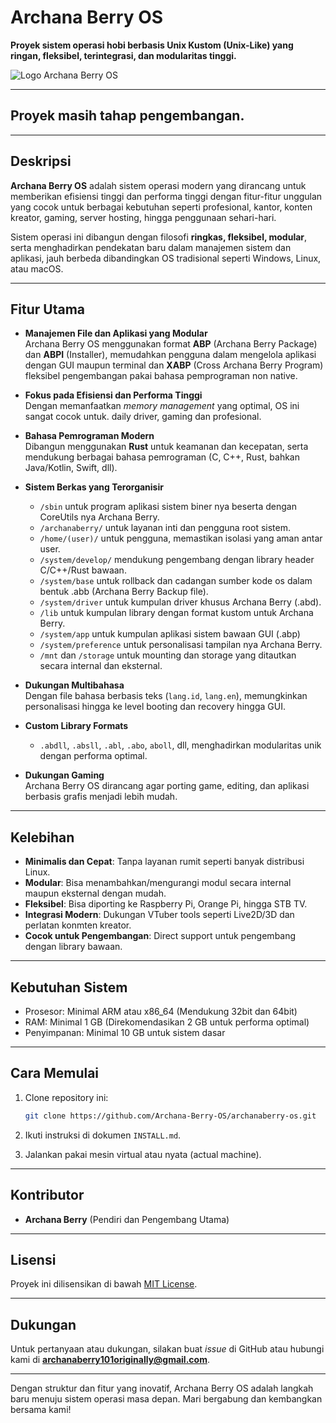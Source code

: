 # Archana Berry OS  
**Proyek sistem operasi hobi berbasis Unix Kustom (Unix-Like) yang ringan, fleksibel, terintegrasi, dan modularitas tinggi.** 

![Logo Archana Berry OS](https://github.com/Archana-Berry-OS/assets/logo.png)  

---
## Proyek masih tahap pengembangan.

---

## Deskripsi  
**Archana Berry OS** adalah sistem operasi modern yang dirancang untuk memberikan efisiensi tinggi dan performa tinggi dengan fitur-fitur unggulan yang cocok untuk berbagai kebutuhan seperti profesional, kantor, konten kreator, gaming, server hosting, hingga penggunaan sehari-hari.  

Sistem operasi ini dibangun dengan filosofi **ringkas, fleksibel, modular**, serta menghadirkan pendekatan baru dalam manajemen sistem dan aplikasi, jauh berbeda dibandingkan OS tradisional seperti Windows, Linux, atau macOS.  

---

## Fitur Utama  
- **Manajemen File dan Aplikasi yang Modular**  
  Archana Berry OS menggunakan format **ABP** (Archana Berry Package) dan **ABPI** (Installer), memudahkan pengguna dalam mengelola aplikasi dengan GUI maupun terminal dan **XABP** (Cross Archana Berry Program) fleksibel pengembangan pakai bahasa pemprograman non native.

- **Fokus pada Efisiensi dan Performa Tinggi**  
  Dengan memanfaatkan *memory management* yang optimal, OS ini sangat cocok untuk. daily driver, gaming dan profesional.  

- **Bahasa Pemrograman Modern**  
  Dibangun menggunakan **Rust** untuk keamanan dan kecepatan, serta mendukung berbagai bahasa pemrograman (C, C++, Rust, bahkan Java/Kotlin, Swift, dll).  

- **Sistem Berkas yang Terorganisir**
  - `/sbin` untuk program aplikasi sistem biner nya beserta dengan CoreUtils nya Archana Berry.
  - `/archanaberry/` untuk layanan inti dan pengguna root sistem.  
  - `/home/(user)/` untuk pengguna, memastikan isolasi yang aman antar user.  
  - `/system/develop/` mendukung pengembang dengan library header C/C++/Rust bawaan.
  - `/system/base` untuk rollback dan cadangan sumber kode os dalam bentuk .abb (Archana Berry Backup file).
  - `/system/driver` untuk kumpulan driver khusus Archana Berry (.abd).
  - `/lib` untuk kumpulan library dengan format kustom untuk Archana Berry.
  - `/system/app` untuk kumpulan aplikasi sistem bawaan GUI (.abp)
  - `/system/preference` untuk personalisasi tampilan nya Archana Berry.
  - `/mnt` dan `/storage` untuk mounting dan storage yang ditautkan secara internal dan eksternal.

- **Dukungan Multibahasa**  
  Dengan file bahasa berbasis teks (`lang.id`, `lang.en`), memungkinkan personalisasi hingga ke level booting dan recovery hingga GUI.  

- **Custom Library Formats**  
  - `.abdll`, `.absll`, `.abl`, `.abo`, `aboll`, dll, menghadirkan modularitas unik dengan performa optimal.  

- **Dukungan Gaming**  
  Archana Berry OS dirancang agar porting game, editing, dan aplikasi berbasis grafis menjadi lebih mudah.  

---

## Kelebihan  
- **Minimalis dan Cepat**: Tanpa layanan rumit seperti banyak distribusi Linux.
- **Modular**: Bisa menambahkan/mengurangi modul secara internal maupun eksternal dengan mudah.
- **Fleksibel**: Bisa diporting ke Raspberry Pi, Orange Pi, hingga STB TV.  
- **Integrasi Modern**: Dukungan VTuber tools seperti Live2D/3D dan perlatan konmten kreator.
- **Cocok untuk Pengembangan**: Direct support untuk pengembang dengan library bawaan.

---

## Kebutuhan Sistem  
- Prosesor: Minimal ARM atau x86_64 (Mendukung 32bit dan 64bit)
- RAM: Minimal 1 GB (Direkomendasikan 2 GB untuk performa optimal)  
- Penyimpanan: Minimal 10 GB untuk sistem dasar  

---

## Cara Memulai  
1. Clone repository ini:  
   ```bash
   git clone https://github.com/Archana-Berry-OS/archanaberry-os.git
   ```  
2. Ikuti instruksi di dokumen `INSTALL.md`.  

3. Jalankan pakai mesin virtual atau nyata (actual machine).
---

## Kontributor  
- **Archana Berry** (Pendiri dan Pengembang Utama)  

---

## Lisensi  
Proyek ini dilisensikan di bawah [MIT License](LICENSE).  

---

## Dukungan  
Untuk pertanyaan atau dukungan, silakan buat *issue* di GitHub atau hubungi kami di **archanaberry101originally@gmail.com**.  

--- 

Dengan struktur dan fitur yang inovatif, Archana Berry OS adalah langkah baru menuju sistem operasi masa depan. Mari bergabung dan kembangkan bersama kami!
